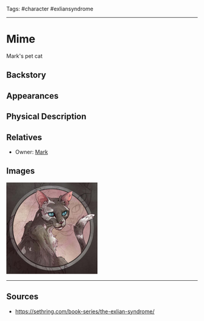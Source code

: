 Tags: #character #exliansyndrome 

---
# Mime

Mark's pet cat

## Backstory

## Appearances

## Physical Description

## Relatives

- Owner: [Mark](Mark.md)

## Images

![](../Resources/Attachments/Mime_1.png)

---
## Sources
- https://sethring.com/book-series/the-exlian-syndrome/